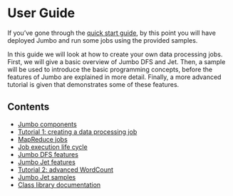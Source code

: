 # User Guide

If you’ve gone through the [quick start guide](QuickStart.md), by this point you will have deployed
Jumbo and run some jobs using the provided samples.

In this guide we will look at how to create your own data processing jobs. First, we will give a
basic overview of Jumbo DFS and Jet. Then, a sample will be used to introduce the basic programming
concepts, before the features of Jumbo are explained in more detail. Finally, a more advanced
tutorial is given that demonstrates some of these features.

## Contents

- [Jumbo components](UserGuide/Components.md)
- [Tutorial 1: creating a data processing job](UserGuide/Tutorial1.md)
- [MapReduce jobs](UserGuide/MapReduce.md)
- [Job execution life cycle](UserGuide/JobExecution.md)
- [Jumbo DFS features](UserGuide/DfsFeatures.md)
- [Jumbo Jet features](UserGuide/JetFeatures.md)
- [Tutorial 2: advanced WordCount](UserGuide/Tutorial2.md)
- [Jumbo Jet samples](UserGuide/Samples.md)
- [Class library documentation](https://www.ookii.org/Link/JumboDoc)
